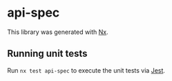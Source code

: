 # api-spec

This library was generated with [Nx](https://nx.dev).

## Running unit tests

Run `nx test api-spec` to execute the unit tests via [Jest](https://jestjs.io).
